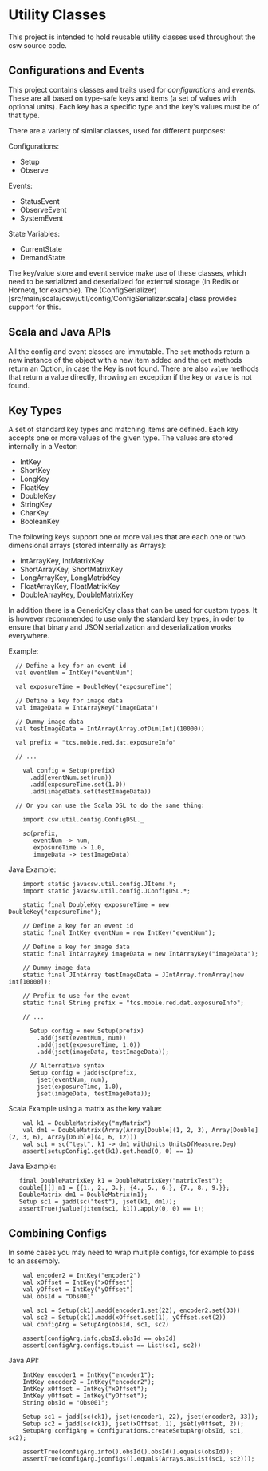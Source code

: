 Utility Classes
===============

This project is intended to hold reusable utility classes used throughout the csw source code.

Configurations and Events
--------------------------

This project contains classes and traits used for *configurations* and *events*.
These are all based on type-safe keys and items (a set of values with optional units). 
Each key has a specific type and the key's values must be of that type.

There are a variety of similar classes, used for different purposes:

Configurations:

* Setup
* Observe

Events:

* StatusEvent
* ObserveEvent
* SystemEvent

State Variables:

* CurrentState
* DemandState

The key/value store and event service make use of these classes, which need to be
serialized and deserialized for external storage (in Redis or Hornetq, for example).
The (ConfigSerializer)[src/main/scala/csw/util/config/ConfigSerializer.scala] class provides support for this.

Scala and Java APIs
-------------------

All the config and event classes are immutable. The `set` methods return a new instance of the object with a
new item added and the `get` methods return an Option, in case the Key is not found. There are also `value` methods
that return a value directly, throwing an exception if the key or value is not found.

Key Types
---------

A set of standard key types and matching items are defined. Each key accepts one or more values
of the given type. The values are stored internally in a Vector:

* IntKey
* ShortKey
* LongKey
* FloatKey
* DoubleKey
* StringKey
* CharKey
* BooleanKey

The following keys support one or more values that are each one or two dimensional arrays (stored internally as Arrays):

* IntArrayKey, IntMatrixKey
* ShortArrayKey, ShortMatrixKey
* LongArrayKey, LongMatrixKey
* FloatArrayKey, FloatMatrixKey
* DoubleArrayKey, DoubleMatrixKey

In addition there is a GenericKey class that can be used for custom types. It is however recommended to
use only the standard key types, in oder to ensure that binary and JSON serialization and deserialization
works everywhere.

Example:

```
  // Define a key for an event id
  val eventNum = IntKey("eventNum")

  val exposureTime = DoubleKey("exposureTime")

  // Define a key for image data
  val imageData = IntArrayKey("imageData")

  // Dummy image data
  val testImageData = IntArray(Array.ofDim[Int](10000))

  val prefix = "tcs.mobie.red.dat.exposureInfo"

  // ...

    val config = Setup(prefix)
      .add(eventNum.set(num))
      .add(exposureTime.set(1.0))
      .add(imageData.set(testImageData))
      
  // Or you can use the Scala DSL to do the same thing:
  
    import csw.util.config.ConfigDSL._
    
    sc(prefix,
       eventNum -> num,
       exposureTime -> 1.0,
       imageData -> testImageData)

```

Java Example:

```
    import static javacsw.util.config.JItems.*;
    import static javacsw.util.config.JConfigDSL.*;

    static final DoubleKey exposureTime = new DoubleKey("exposureTime");

    // Define a key for an event id
    static final IntKey eventNum = new IntKey("eventNum");

    // Define a key for image data
    static final IntArrayKey imageData = new IntArrayKey("imageData");

    // Dummy image data
    static final JIntArray testImageData = JIntArray.fromArray(new int[10000]);

    // Prefix to use for the event
    static final String prefix = "tcs.mobie.red.dat.exposureInfo";

    // ...

      Setup config = new Setup(prefix)
        .add(jset(eventNum, num))
        .add(jset(exposureTime, 1.0))
        .add(jset(imageData, testImageData));

      // Alternative syntax
      Setup config = jadd(sc(prefix,
        jset(eventNum, num),
        jset(exposureTime, 1.0),
        jset(imageData, testImageData));
```

Scala Example using a matrix as the key value:
```
    val k1 = DoubleMatrixKey("myMatrix")
    val dm1 = DoubleMatrix(Array(Array[Double](1, 2, 3), Array[Double](2, 3, 6), Array[Double](4, 6, 12)))
    val sc1 = sc("test", k1 -> dm1 withUnits UnitsOfMeasure.Deg)
    assert(setupConfig1.get(k1).get.head(0, 0) == 1)
```

Java Example:

```
   final DoubleMatrixKey k1 = DoubleMatrixKey("matrixTest");
   double[][] m1 = {{1., 2., 3.}, {4., 5., 6.}, {7., 8., 9.}};
   DoubleMatrix dm1 = DoubleMatrix(m1);
   Setup sc1 = jadd(sc("test"), jset(k1, dm1));
   assertTrue(jvalue(jitem(sc1, k1)).apply(0, 0) == 1);
```

Combining Configs
-----------------

In some cases you may need to wrap multiple configs, for example to pass to an assembly.

```
    val encoder2 = IntKey("encoder2")
    val xOffset = IntKey("xOffset")
    val yOffset = IntKey("yOffset")
    val obsId = "Obs001"

    val sc1 = Setup(ck1).madd(encoder1.set(22), encoder2.set(33))
    val sc2 = Setup(ck1).madd(xOffset.set(1), yOffset.set(2))
    val configArg = SetupArg(obsId, sc1, sc2)
    
    assert(configArg.info.obsId.obsId == obsId)
    assert(configArg.configs.toList == List(sc1, sc2))
```

Java API:

```
    IntKey encoder1 = IntKey("encoder1");
    IntKey encoder2 = IntKey("encoder2");
    IntKey xOffset = IntKey("xOffset");
    IntKey yOffset = IntKey("yOffset");
    String obsId = "Obs001";
    
    Setup sc1 = jadd(sc(ck1), jset(encoder1, 22), jset(encoder2, 33));
    Setup sc2 = jadd(sc(ck1), jset(xOffset, 1), jset(yOffset, 2));
    SetupArg configArg = Configurations.createSetupArg(obsId, sc1, sc2);
    
    assertTrue(configArg.info().obsId().obsId().equals(obsId));
    assertTrue(configArg.jconfigs().equals(Arrays.asList(sc1, sc2)));
```